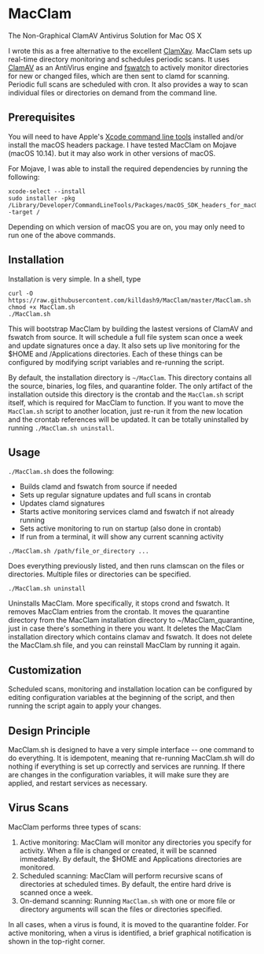 # MacClam

The Non-Graphical ClamAV Antivirus Solution for Mac OS X

I wrote this as a free alternative to the excellent <a
href="https://www.clamxav.com/" target="_blank">ClamXav</a>.  MacClam
sets up real-time directory monitoring and schedules periodic scans.
It uses <a href="http://www.clamav.net/" target="_blank">ClamAV</a> as
an AntiVirus engine and <a
href="https://github.com/emcrisostomo/fswatch"
target="_blank">fswatch</a> to actively monitor directories for new or
changed files, which are then sent to clamd for scanning.  Periodic
full scans are scheduled with cron.  It also provides a way to scan
individual files or directories on demand from the command line.

## Prerequisites ##

You will need to have Apple's <a
href="https://developer.apple.com/library/ios/technotes/tn2339/_index.html">Xcode
command line tools</a> installed and/or install the macOS headers
package.  I have tested MacClam on Mojave (macOS 10.14).  but it may
also work in other versions of macOS.

For Mojave, I was able to install the required dependencies by running
the following:

    xcode-select --install
    sudo installer -pkg /Library/Developer/CommandLineTools/Packages/macOS_SDK_headers_for_macOS_10.14.pkg -target /

Depending on which version of macOS you are on, you may only need to
run one of the above commands.

## Installation ##

Installation is very simple.  In a shell, type

    curl -O https://raw.githubusercontent.com/killdash9/MacClam/master/MacClam.sh
    chmod +x MacClam.sh
    ./MacClam.sh

This will bootstrap MacClam by building the lastest versions of ClamAV
and fswatch from source.  It will schedule a full file system scan
once a week and update signatures once a day.  It also sets up live
monitoring for the $HOME and /Applications directories.  Each of these
things can be configured by modifying script variables and re-running
the script.

By default, the installation directory is `~/MacClam`.  This directory
contains all the source, binaries, log files, and quarantine folder.
The only artifact of the installation outside this directory is the
crontab and the `MacClam.sh` script itself, which is required for
MacClam to function.  If you want to move the `MacClam.sh` script to
another location, just re-run it from the new location and the crontab
references will be updated.  It can be totally uninstalled by
running `./MacClam.sh uninstall`.

## Usage ##

`./MacClam.sh` does the following:

* Builds clamd and fswatch from source if needed
* Sets up regular signature updates and full scans in crontab
* Updates clamd signatures
* Starts active monitoring services clamd and fswatch if not already running
* Sets active monitoring to run on startup (also done in crontab)
* If run from a terminal, it will show any current scanning activity

`./MacClam.sh /path/file_or_directory ...`

Does everything previously listed, and then runs clamscan on the files
or directories.  Multiple files or directories can be specified.

`./MacClam.sh uninstall`

Uninstalls MacClam.  More specifically, it stops crond and fswatch.
It removes MacClam entries from the crontab.  It moves the quarantine
directory from the MacClam installation directory to
~/MacClam_quarantine, just in case there's something in there you
want.  It deletes the MacClam installation directory which contains
clamav and fswatch.  It does not delete the MacClam.sh file, and you
can reinstall MacClam by running it again.

## Customization ##

Scheduled scans, monitoring and installation location can be
configured by editing configuration variables at the beginning of the
script, and then running the script again to apply your changes.

## Design Principle ##

MacClam.sh is designed to have a very simple interface -- one command
to do everything.  It is idempotent, meaning that re-running
MacClam.sh will do nothing if everything is set up correctly and
services are running.  If there are changes in the configuration
variables, it will make sure they are applied, and restart services as
necessary.

## Virus Scans ##

MacClam performs three types of scans:

1. Active monitoring: MacClam will monitor any directories you specify
   for activity.  When a file is changed or created, it will be
   scanned immediately.  By default, the $HOME and Applications
   directories are monitored.
2. Scheduled scanning: MacClam will perform recursive scans of
   directories at scheduled times.  By default, the entire hard drive
   is scanned once a week.
3. On-demand scanning: Running `MacClam.sh` with one or more file or
   directory arguments will scan the files or directories specified.

In all cases, when a virus is found, it is moved to the quarantine
folder.  For active monitoring, when a virus is identified, a brief
graphical notification is shown in the top-right corner.
